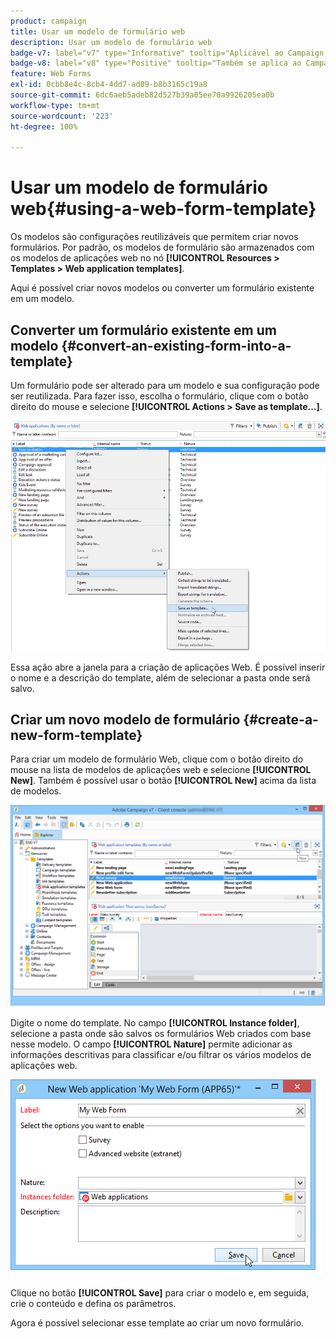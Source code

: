 ```yaml
---
product: campaign
title: Usar um modelo de formulário web
description: Usar um modelo de formulário web
badge-v7: label="v7" type="Informative" tooltip="Aplicável ao Campaign Classic v7"
badge-v8: label="v8" type="Positive" tooltip="Também se aplica ao Campaign v8"
feature: Web Forms
exl-id: 0cbb8e4c-8cb4-4dd7-ad09-b8b3165c19a8
source-git-commit: 6dc6aeb5adeb82d527b39a05ee70a9926205ea0b
workflow-type: tm+mt
source-wordcount: '223'
ht-degree: 100%

---
```


# Usar um modelo de formulário web{#using-a-web-form-template}



Os modelos são configurações reutilizáveis que permitem criar novos formulários. Por padrão, os modelos de formulário são armazenados com os modelos de aplicações web no nó **[!UICONTROL Resources > Templates > Web application templates]**.

Aqui é possível criar novos modelos ou converter um formulário existente em um modelo.

## Converter um formulário existente em um modelo {#convert-an-existing-form-into-a-template}

Um formulário pode ser alterado para um modelo e sua configuração pode ser reutilizada. Para fazer isso, escolha o formulário, clique com o botão direito do mouse e selecione **[!UICONTROL Actions > Save as template...]**.

![](assets/s_ncs_admin_survey_saveastemplate.png)

Essa ação abre a janela para a criação de aplicações Web. É possível inserir o nome e a descrição do template, além de selecionar a pasta onde será salvo.

## Criar um novo modelo de formulário {#create-a-new-form-template}

Para criar um modelo de formulário Web, clique com o botão direito do mouse na lista de modelos de aplicações web e selecione **[!UICONTROL New]**. Também é possível usar o botão **[!UICONTROL New]** acima da lista de modelos.

![](assets/s_ncs_admin_survey_createtemplate.png)

Digite o nome do template. No campo **[!UICONTROL Instance folder]**, selecione a pasta onde são salvos os formulários Web criados com base nesse modelo. O campo **[!UICONTROL Nature]** permite adicionar as informações descritivas para classificar e/ou filtrar os vários modelos de aplicações web.

![](assets/s_ncs_admin_survey_createtemplate_details.png)

Clique no botão **[!UICONTROL Save]** para criar o modelo e, em seguida, crie o conteúdo e defina os parâmetros.

Agora é possível selecionar esse template ao criar um novo formulário.
